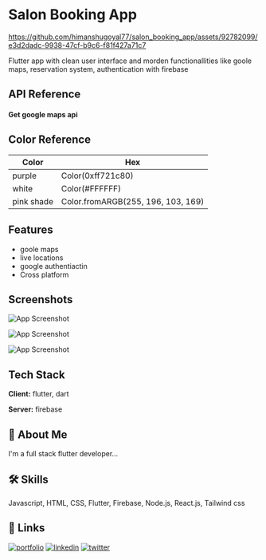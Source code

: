 
# Salon Booking App



https://github.com/himanshugoyal77/salon_booking_app/assets/92782099/e3d2dadc-9938-47cf-b9c6-f81f427a71c7



Flutter app with clean user interface and morden functionallities like goole maps, reservation system, authentication with firebase


## API Reference

#### Get google maps api

## Color Reference

| Color             | Hex                                                                |
| ----------------- | ------------------------------------------------------------------ |
| purple | Color(0xff721c80) |
| white | Color(#FFFFFF) |
| pink shade | Color.fromARGB(255, 196, 103, 169) |

    
## Features

- goole maps
- live locations
- google authentiactin
- Cross platform

## Screenshots

![App Screenshot](https://firebasestorage.googleapis.com/v0/b/reddit-clone-e4353.appspot.com/o/photo_2022-12-28_13-01-31.jpg?alt=media&token=847a0b2f-a894-4b0a-a086-9144346d63e9)

![App Screenshot](https://firebasestorage.googleapis.com/v0/b/reddit-clone-e4353.appspot.com/o/photo_2022-12-28_13-01-35.jpg?alt=media&token=8908fb44-cb64-4a0b-b95e-892052c03c00)


![App Screenshot](https://firebasestorage.googleapis.com/v0/b/reddit-clone-e4353.appspot.com/o/photo_2022-12-28_13-01-33.jpg?alt=media&token=6d686965-93b3-4f7f-a136-bc5ff9437120)
## Tech Stack

**Client:** flutter, dart

**Server:** firebase


## 🚀 About Me
I'm a full stack flutter developer...


## 🛠 Skills
Javascript, HTML, CSS, Flutter, 
Firebase, Node.js, React.js, Tailwind css


## 🔗 Links
[![portfolio](https://img.shields.io/badge/my_portfolio-000?style=for-the-badge&logo=ko-fi&logoColor=white)](https://katherineoelsner.com/)
[![linkedin](https://img.shields.io/badge/linkedin-0A66C2?style=for-the-badge&logo=linkedin&logoColor=white)](https://www.linkedin.com/)
[![twitter](https://img.shields.io/badge/twitter-1DA1F2?style=for-the-badge&logo=twitter&logoColor=white)](https://twitter.com/)


